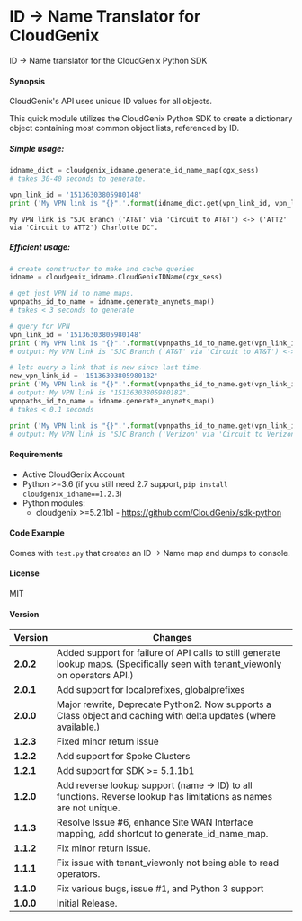 # ID -> Name Translator for CloudGenix
ID -> Name translator for the CloudGenix Python SDK

#### Synopsis
CloudGenix's API uses unique ID values for all objects.

This quick module utilizes the CloudGenix Python SDK to create a dictionary object containing most
common object lists, referenced by ID.

##### Simple usage:
```python
idname_dict = cloudgenix_idname.generate_id_name_map(cgx_sess)
# takes 30-40 seconds to generate.

vpn_link_id = '15136303805980148'
print ('My VPN link is "{}".'.format(idname_dict.get(vpn_link_id, vpn_link_id)))
```
```
My VPN link is "SJC Branch ('AT&T' via 'Circuit to AT&T') <-> ('ATT2' via 'Circuit to ATT2') Charlotte DC".
```

##### Efficient usage:
```python
# create constructor to make and cache queries
idname = cloudgenix_idname.CloudGenixIDName(cgx_sess)

# get just VPN id to name maps.
vpnpaths_id_to_name = idname.generate_anynets_map()
# takes < 3 seconds to generate

# query for VPN
vpn_link_id = '15136303805980148'
print ('My VPN link is "{}".'.format(vpnpaths_id_to_name.get(vpn_link_id, vpn_link_id)))
# output: My VPN link is "SJC Branch ('AT&T' via 'Circuit to AT&T') <-> ('ATT2' via 'Circuit to ATT2') Charlotte DC".

# lets query a link that is new since last time.
new_vpn_link_id = '15136303805980182'
print ('My VPN link is "{}".'.format(vpnpaths_id_to_name.get(vpn_link_id, vpn_link_id)))
# output: My VPN link is "15136303805980182".
vpnpaths_id_to_name = idname.generate_anynets_map()
# takes < 0.1 seconds

print ('My VPN link is "{}".'.format(vpnpaths_id_to_name.get(vpn_link_id, vpn_link_id)))
# output: My VPN link is "SJC Branch ('Verizon' via 'Circuit to Verizon') <-> ('ATT2' via 'Circuit to ATT2') Charlotte DC".
```

#### Requirements
* Active CloudGenix Account
* Python >=3.6 (if you still need 2.7 support, `pip install cloudgenix_idname==1.2.3`)
* Python modules:
    * cloudgenix >=5.2.1b1 - <https://github.com/CloudGenix/sdk-python>

#### Code Example
Comes with `test.py` that creates an ID -> Name map and dumps to console.

#### License
MIT

#### Version
Version | Changes
------- | --------
**2.0.2**| Added support for failure of API calls to still generate lookup maps. (Specifically seen with tenant_viewonly on operators API.)
**2.0.1**| Add support for localprefixes, globalprefixes
**2.0.0**| Major rewrite, Deprecate Python2. Now supports a Class object and caching with delta updates (where available.)
**1.2.3**| Fixed minor return issue
**1.2.2**| Add support for Spoke Clusters
**1.2.1**| Add support for SDK >= 5.1.1b1
**1.2.0**| Add reverse lookup support (name -> ID) to all functions. Reverse lookup has limitations as names are not unique.
**1.1.3**| Resolve Issue #6, enhance Site WAN Interface mapping, add shortcut to generate_id_name_map.
**1.1.2**| Fix minor return issue.
**1.1.1**| Fix issue with tenant_viewonly not being able to read operators.
**1.1.0**| Fix various bugs, issue #1, and Python 3 support
**1.0.0**| Initial Release.
